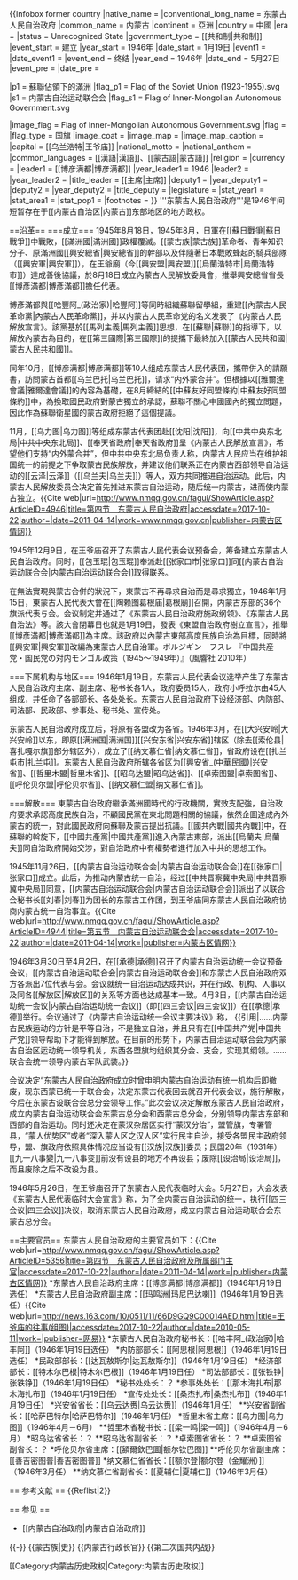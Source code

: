 {{Infobox former country
|native_name = 
|conventional_long_name = 东蒙古人民自治政府
|common_name = 内蒙古
|continent = 亞洲
|country   = 中國
|era       = 
|status = Unrecognized State
|government_type = [[共和制|共和制]]
|event_start = 建立
|year_start  = 1946年
|date_start  = 1月19日
|event1      = 
|date_event1 = 
|event_end   = 终结
|year_end    = 1946年
|date_end    = 5月27日
|event_pre   = 
|date_pre    = 

|p1          = 蘇聯佔領下的滿洲
|flag_p1     = Flag of the Soviet Union (1923-1955).svg
|s1          = 内蒙古自治运动联合会
|flag_s1     = Flag of Inner-Mongolian Autonomous Government.svg

|image_flag  = Flag of Inner-Mongolian Autonomous Government.svg
|flag        = 
|flag_type   = 国旗
|image_coat  = 
|image_map   = 
|image_map_caption = 
|capital          = [[乌兰浩特|王爷庙]]
|national_motto   = 
|national_anthem  =
|common_languages = [[漢語|漢語]]、[[蒙古語|蒙古語]]
|religion         = 
|currency         = 
|leader1      = [[博彦满都|博彦满都]]
|year_leader1 = 1946
|leader2      = 
|year_leader2 = 
|title_leader = [[主席|主席]]
|deputy1      = 
|year_deputy1 = 
|deputy2      = 
|year_deputy2 = 
|title_deputy = 
|legislature  = 
|stat_year1 = 
|stat_area1 = 
|stat_pop1  = 
|footnotes  =
}}
'''东蒙古人民自治政府'''是1946年间短暂存在于[[内蒙古自治区|内蒙古]]东部地区的地方政权。

==沿革==
===成立===
1945年8月18日，1945年8月，日軍在[[蘇日戰爭|蘇日戰爭]]中戰敗，[[滿洲國|滿洲國]]政權覆滅。[[蒙古族|蒙古族]]革命者、青年知识分子、原滿洲國[[興安總省|興安總省]]的幹部以及伴隨著日本戰敗蜂起的騎兵部隊（[[興安軍|興安軍]]），在王爺廟（今[[興安盟|興安盟]][[烏蘭浩特市|烏蘭浩特市]]）達成善後協議，於8月18日成立內蒙古人民解放委員會，推舉興安總省省長[[博彥滿都|博彥滿都]]擔任代表。

博彥滿都與[[哈豐阿_(政治家)|哈豐阿]]等同時組織蘇聯留學組，重建[[內蒙古人民革命黨|內蒙古人民革命黨]]，并以内蒙古人民革命党的名义发表了《内蒙古人民解放宣言》。該黨基於[[馬列主義|馬列主義]]思想，在[[蘇聯|蘇聯]]的指導下，以解放內蒙古為目的，在[[第三國際|第三國際]]的提攜下最終加入[[蒙古人民共和國|蒙古人民共和國]]。

同年10月，[[博彦满都|博彦满都]]等10人组成东蒙古人民代表团，攜帶併入的請願書，訪問蒙古首都[[乌兰巴托|乌兰巴托]]，请求“内外蒙合并”。但根據以[[雅爾達會議|雅爾達會議]]的內容為基礎，在8月締結的[[中蘇友好同盟條約|中蘇友好同盟條約]]中，為換取國民政府對蒙古獨立的承認，蘇聯不關心中國國內的獨立問題，因此作為蘇聯衛星國的蒙古政府拒絕了這個提議。

11月，[[乌力图|乌力图]]等组成东蒙古代表团赴[[沈阳|沈阳]]，向[[中共中央东北局|中共中央东北局]]、[[奉天省政府|奉天省政府]]呈《内蒙古人民解放宣言》，希望他们支持“内外蒙合并”，但中共中央东北局负责人称，内蒙古人民应当在维护祖国统一的前提之下争取蒙古民族解放，并建议他们联系正在内蒙古西部领导自治运动的[[云泽|云泽]]（[[乌兰夫|乌兰夫]]）等人，双方共同推进自治运动。此后，内蒙古人民解放委员会决定首先推进东蒙古自治运动，随后统一内蒙古，进而使内蒙古独立。<ref name="nmgqqw">{{Cite web|url=http://www.nmqq.gov.cn/fagui/ShowArticle.asp?ArticleID=4946|title=第四节　东蒙古人民自治政府|accessdate=2017-10-22|author=|date=2011-04-14|work=www.nmqq.gov.cn|publisher=内蒙古区情网}}</ref>

1945年12月9日，在王爷庙召开了东蒙古人民代表会议预备会，筹备建立东蒙古人民自治政府。同时，[[包玉琨|包玉琨]]奉派赴[[张家口市|张家口]]同[[内蒙古自治运动联合会|内蒙古自治运动联合会]]取得联系。<ref name=nmgqqw/>

在無法實現與蒙古合併的狀況下，東蒙古不再尋求自治而是尋求獨立，1946年1月15日，東蒙古人民代表大會在[[陶赖图葛根庙|葛根廟]]召開，内蒙古东部的36个旗派代表与会。会议制定并通过了《东蒙古人民自治政府施政纲领》、《东蒙古人民自治法》等。該大會閉幕日也就是1月19日，發表《東盟自治政府樹立宣言》，推舉[[博彥滿都|博彥滿都]]為主席。該政府以內蒙古東部高度民族自治為目標，同時將[[興安軍|興安軍]]改編為東蒙古人民自治軍。<ref name="対内モンゴル政策">ボルジギン　フスレ 『中国共産党・国民党の対内モンゴル政策（1945〜1949年）』（風響社 2010年）</ref>

===下属机构与地区===
1946年1月19日，东蒙古人民代表会议选举产生了东蒙古人民自治政府主席、副主席、秘书长各1人，政府委员15人，政府小呼拉尔由45人组成，并任命了各部部长、各处处长。东蒙古人民自治政府下设经济部、内防部、司法部、民政部、参事处、秘书处、宣传处。<ref name=nmgqqw/>

东蒙古人民自治政府成立后，将原有各盟改为各省。1946年3月，在[[大兴安岭|大兴安岭]]以东，即原[[满洲国|满洲国]][[兴安东省|兴安东省]]辖区（除去[[索伦县|喜扎嘎尔旗]]部分辖区外），成立了[[纳文慕仁省|纳文慕仁省]]，省政府设在[[扎兰屯市|扎兰屯]]。东蒙古人民自治政府所辖各省区为[[興安省_(中華民國)|兴安省]]、[[哲里木盟|哲里木省]]、[[昭乌达盟|昭乌达省]]、[[卓索图盟|卓索图省]]、[[呼伦贝尔盟|呼伦贝尔省]]、[[纳文慕仁盟|纳文慕仁省]]。<ref name=nmgqqw/>

===解散===
東蒙古自治政府繼承滿洲國時代的行政機關，實效支配強，自治政府要求承認高度民族自治，不顧國民黨在東北問題相關的協議，依然企圖達成內外蒙古的統一，對此國民政府向蘇聯及蒙古提出抗議。[[國共內戰|國共內戰]]中，在蘇聯的斡旋下，[[中國共產黨|中國共產黨]]進入內蒙古東部，派出[[烏蘭夫|烏蘭夫]]同自治政府開始交涉，對自治政府中有權勢者進行加入中共的思想工作。<ref name="対内モンゴル政策"/>

1945年11月26日，[[内蒙古自治运动联合会|内蒙古自治运动联合会]]在[[张家口|张家口]]成立。此后，为推动内蒙古统一自治，经过[[中共晋察冀中央局|中共晋察冀中央局]]同意，[[内蒙古自治运动联合会|内蒙古自治运动联合会]]派出了以联合会秘书长[[刘春|刘春]]为团长的东蒙古工作团，到王爷庙同东蒙古人民自治政府协商内蒙古统一自治事宜。<ref name="zz">{{Cite web|url=http://www.nmqq.gov.cn/fagui/ShowArticle.asp?ArticleID=4944|title=第五节　内蒙古自治运动联合会|accessdate=2017-10-22|author=|date=2011-04-14|work=|publisher=内蒙古区情网}}</ref>

1946年3月30日至4月2日，在[[承德|承德]]召开了内蒙古自治运动统一会议预备会议，[[内蒙古自治运动联合会|内蒙古自治运动联合会]]和东蒙古人民自治政府双方各派出7位代表与会。会议就统一自治运动达成共识，并在行政、机构、人事以及同各[[解放区|解放区]]的关系等方面也达成基本一致。4月3日，[[内蒙古自治运动统一会议|内蒙古自治运动统一会议]]（即[[四三会议|四三会议]]）在[[承德|承德]]举行。会议通过了《内蒙古自治运动统一会议主要决议》称，<ref name=zz/>
{{引用|……内蒙古民族运动的方针是平等自治，不是独立自治，并且只有在[[中国共产党|中国共产党]]领导帮助下才能得到解放。在目前的形势下，内蒙古自治运动联合会为内蒙古自治区运动统一领导机关，东西各盟旗均组织其分会、支会，实现其纲领。……联合会统一领导内蒙古军队武装。}}

会议决定“东蒙古人民自治政府成立时曾申明内蒙古自治运动有统一机构后即撤废，现东西蒙已统一于联合会，决定东蒙古代表回去就召开代表会议，施行解散，今后在东蒙古设联合会总分会领导工作。”此次会议决定解散东蒙古人民自治政府，成立内蒙古自治运动联合会东蒙古总分会和西蒙古总分会，分别领导内蒙古东部和西部的自治运动。同时还决定在蒙汉杂居区实行“蒙汉分治”，盟管旗，专署管县，“蒙人优势区”或者“深入蒙人区之汉人区”实行民主自治，接受各盟民主政府领导，盟、旗政府依照具体情况应当设有[[汉族|汉族]]委员；民国20年（1931年）[[九一八事變|九一八事变]]前没有设县的地方不再设县；废除[[设治局|设治局]]，而且废除之后不改设为县。<ref name=zz/>

1946年5月26日，在王爷庙召开了东蒙古人民代表临时大会。5月27日，大会发表《东蒙古人民代表临时大会宣言》称，为了全内蒙古自治运动的统一，执行[[四三会议|四三会议]]决议，取消东蒙古人民自治政府，成立内蒙古自治运动联合会东蒙古总分会。<ref name=zz/>

==主要官员==
东蒙古人民自治政府的主要官员如下：<ref>{{Cite web|url=http://www.nmqq.gov.cn/fagui/ShowArticle.asp?ArticleID=5356|title=第四节　东蒙古人民自治政府及所属部门主官|accessdate=2017-10-22|author=|date=2011-04-14|work=|publisher=内蒙古区情网}}</ref>
*东蒙古人民自治政府主席：[[博彦满都|博彦满都]]（1946年1月19日选任）
*东蒙古人民自治政府副主席：[[玛鸣洲|玛尼巴达喇]]（1946年1月19日选任）<ref name="wy">{{Cite web|url=http://news.163.com/10/0511/11/66D9GQ9C00014AED.html|title=王爷庙的往事(组图)|accessdate=2017-10-22|author=|date=2010-05-11|work=|publisher=网易}}</ref>
*东蒙古人民自治政府秘书长：[[哈丰阿_(政治家)|哈丰阿]]（1946年1月19日选任）
*内防部部长：[[阿思根|阿思根]]（1946年1月19日选任）
*民政部部长：[[达瓦敖斯尔|达瓦敖斯尔]]（1946年1月19日任）
*经济部部长：[[特木尔巴根|特木尔巴根]]（1946年1月19日任）
*司法部部长：[[张铁铮|张铁铮]]（1946年1月19日任）
*秘书处处长：？
*参事处处长：[[那木海扎布|那木海扎布]]（1946年1月19日任）
*宣传处处长：[[桑杰扎布|桑杰扎布]]（1946年1月19日任）
*兴安省省长：[[乌云达赉|乌云达赉]]（1946年1月任）
**兴安省副省长：[[哈萨巴特尔|哈萨巴特尔]]（1946年1月任）
*哲里木省主席：[[乌力图|乌力图]]（1946年4月－6月）
**哲里木省秘书长：[[梁一鸣|梁一鸣]]（1946年4月－6月）
*昭乌达省省长：？
**昭乌达省副省长：？
*卓索图省省长：？
**卓索图省副省长：？
*呼伦贝尔省主席：[[額爾欽巴圖|额尔钦巴图]]
**呼伦贝尔省副主席：[[善吉密图普|善吉密图普]]
*纳文慕仁省省长：[[额尔登|额尔登（金耀洲）]]（1946年3月任）
**纳文慕仁省副省长：[[夏辅仁|夏辅仁]]（1946年3月任）

== 参考文献 ==
{{Reflist|2}}

== 参见 ==
* [[内蒙古自治政府|内蒙古自治政府]]

{{-}}
{{蒙古族|史}}
{{内蒙古行政长官}}
{{第二次国共内战}}

[[Category:内蒙古历史政权|Category:内蒙古历史政权]]